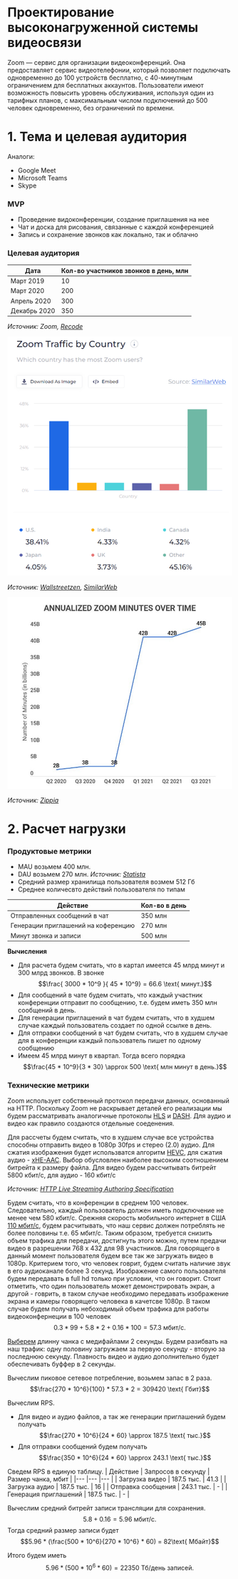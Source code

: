 # Проектирование высоконагруженной системы видеосвязи
Zoom — сервис для организации видеоконференций. Она предоставляет сервис видеотелефонии, который позволяет подключать одновременно до 100 устройств бесплатно, с 40-минутным ограничением для бесплатных аккаунтов. Пользователи имеют возможность повысить уровень обслуживания, используя один из тарифных планов, с максимальным числом подключений до 500 человек одновременно, без ограничений по времени.
# 1. Тема и целевая аудитория
Аналоги:
- Google Meet
- Microsoft Teams
- Skype

### MVP
- Проведение видоконференции, создание приглашения на нее
- Чат и доска для рисования, связанные с каждой конференцией
- Запись и сохранение звонков как локально, так и облачно
### Целевая аудитория
|  Дата 	|  Кол-во участников звонков в день, млн 	|  
|---	|---	|
|  Март 2019 	|  10 	|
|  Март 2020 	|   200	|
|  Апрель 2020 	|   300	|
|  Декабрь 2020 	|   350	|

*Источник: Zoom, [Recode](https://www.vox.com/recode/21726260/zoom-microsoft-teams-video-conferencing-post-pandemic-coronavirus)*

![Статистика использования по странам](/img/zoom-usage-by-country.jpg)

*Источник: [Wallstreetzen](https://www.wallstreetzen.com/stocks/us/nasdaq/zm/statistics#:~:text=Zoom%20Traffic%20by%20Country), [SimilarWeb](https://www.similarweb.com/website/zoom.us/#overview)*

![annualized-zoom-minutes-over-time](/img/annualized-zoom-minutes-over-time.jpg "annualized-zoom-minutes-over-time.jpg")

*Источник: [Zippia](https://www.zippia.com/advice/zoom-meeting-statistics/#:~:text=Zoom%E2%80%99s-,biggest,-competitors%20are%20Microsoft)*

# 2. Расчет нагрузки
### Продуктовые метрики
- MAU возьмем 400 млн.
- DAU возьмем 270 млн.
*Источник: [Statista](https://www.statista.com/statistics/1033742/worldwide-microsoft-teams-daily-and-monthly-users/#:~:text=The%20number%20of%20daily%20active,to%20270%20million%20in%202022.)*
- Средний размер хранилища пользователя возмем 512 Гб
- Среднее количесвто действий пользователя по типам

|  Действие 	|  Кол-во в день 	|  
|---	|---	|
|  Отправленных сообщений в чат 	|  350 млн	|
|  Генерации приглашений на коференцию 	|  270  млн	|
|  Минут звонка и записи | 500 млн |

**Вычисления**
- Для расчета будем считать, что в картал имеется 45 млрд минут и 300 млрд звонков. В звонке
$$\frac{ 3000 * 10^9 }{ 45 * 10^9} = 66.6 \text{ минут.}$$
- Для сообщений в чате будем считать, что каждый участник конференции отправит по сообщению, т.е. будем иметь 350 млн сообщений в день.
- Для генерации приглашений в чат будем считать, что в худшем случае каждый пользователь создает по одной ссылке в день.
- Для отправки сообщений в чат будем считать, что в худшем случае для в конференции каждый пользователь пишет по одному сообщению
- Имеем 45 млрд минут в квартал. Тогда всего порядка
$$\frac{45 * 10^9}{3 * 30} \approx 500 \text{ млн минут в день.}$$

### Технические метрики

Zoom использует собственный протокол передачи данных, основанный на HTTP. Поскольку Zoom не раскрывает деталей его реализации мы будем рассматривать аналогичные протоколы [HLS](https://en.wikipedia.org/wiki/HTTP_Live_Streaming) и [DASH](https://en.wikipedia.org/wiki/Dynamic_Adaptive_Streaming_over_HTTP). Для аудио и видео как правило создаются отдельные соеденения.

Для рассчеты будем считать, что в худшем случае все устройства способны отправить видео в 1080p 30fps и стерео (2.0) аудио.
Для сжатия изображения будет использватся алгоритм [HEVC](https://en.wikipedia.org/wiki/High_Efficiency_Video_Coding), для сжатия аудио - [xHE-AAC](https://www.iis.fraunhofer.de/en/ff/amm/broadcast-streaming/xheaac.html). Выбор обусловлен наиболее высоким соотношением битрейта к размеру файла.
Для видео будем рассчитывать битрейт 5800 кбит/c, для аудио - 160 кбит/c

*Источник: [HTTP Live Streaming Authoring Specification](https://developer.apple.com/documentation/http_live_streaming/http_live_streaming_hls_authoring_specification_for_apple_devices)*

Будем считать, что в конференции в среднем 100 человек. Следовательно, каждый пользователь должен иметь подключение не менее чем 580 кбит/c. Срежняя скорость мобильного интернет в США [110 мбит/c](https://worldpopulationreview.com/country-rankings/internet-speeds-by-country#:~:text=203.81-,110.07,-Spain), будем расчитывать, что наш сервис должен потреблять не более половины т.е. 65 мбит/c. Таким образом, требуется снизить объем трафика для передачи, достигнуть этого можно, путем предачи видео в разрешении 768 x 432 для 98 участников. Для говорящего в данный момент пользователя будем все так же загружать видео в 1080p. Критерием того, что человек говрит, будем считать наличие звук в его аудиоканале более 3 секунд. Изображение самого пользователя будем передавать в full hd только при условии, что он говорит. Стоит отметить, что один пользователь может демонстрировать экран, а другой - говрить, в таком случае необходимо передавать изображение экрана и камеры говорящего человека в качетсве 1080p.
В таком случае будем получать небоходимый объем трафика для работы видеоконфернеции в 100 человек
$$0.3 * 99 + 5.8 * 2 + 0.16 * 100 = 57.3\text{ мбит/c.}$$

[Выберем](https://bitmovin.com/mpeg-dash-hls-segment-length/#:~:text=average%20throughput%20decreases.-,CONCLUSIONS,-Based%20on%20the) длинну чанка с медифайлами 2 секунды. Будем разибвать на наш трафик: одну половину загружаем за первую секунду - вторую за последнюю секунду. Плавность видео и аудио дополнительно будет обеспечивать буффер в 2 секунды.

Вычеслим пиковое сетевое потребление, возьмем запас в 2 раза.
$$\frac{270 * 10^6}{100} * 57.3 * 2 = 309420 \text{ Гбит}$$

Вычеслим RPS.

- Для видео и аудио файлов, а так же генерации приглашений будем получать
$$\frac{270 * 10^6}{24 * 60} \approx 187.5 \text{ тыс.}$$
- Для отправки сообщений будем получать
$$\frac{350 * 10^6}{24 * 60} \approx 243.1 \text{ тыс.}$$

Сведем RPS в единую таблицу.
|  Действие 	|  Запросов в секунду 	|  Размер чанка, мбит |
|---	|---	|---	|
|  Загрузка видео 	|  187.5 тыс. 	| 41.3 |
|  Загрузка аудио 	|  187.5 тыс.	| 16 | 
|  Отправка сообщения 	|  243.1 тыс.	| - |
|  Генерация приглашений 	|  187.5 тыс.	| - |

Вычеслим средний битрейт записи трансляции для сохранения.
$$5.8 + 0.16 = 5.96\text{ мбит/c.}$$
Тогда средний размер записи будет
$$5.96 * (\frac{500 * 10^6}{270 * 10^6} * 60) = 82\text{ Мбайт}$$

Итого будем иметь
$$5.96 * (500 * 10^6 * 60) = 22350\text{ Тб/день записей.}$$
